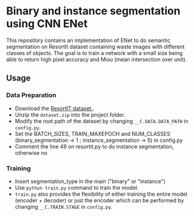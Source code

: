 # Binary and instance segmentation using CNN ENet
This repository contains an implementation of ENet to do semantic segmentation on ResortIt dataset containing waste images with different classes of objects. 
The goal is to train a network with a small size being able to return high pixel accuracy and Miou (mean intersection over unit).

## Usage

### Data Preparation
* Download the [ResortIT dataset.](https://drive.google.com/file/d/14ThGc53okYC61AnTXFAofiYYY8PTZYtl/view?usp=share_link).
* Unzip the ```dataset.zip``` into the project folder.
* Modify the root path of the dataset by changing ```__C.DATA.DATA_PATH``` in ```config.py```.
* Set the BATCH_SIZES, TRAIN_MAXEPOCH and NUM_CLASSES (binary_segmentation -> 1 ; instance_segmentation -> 5) in config.py
* Comment the line 49 on resortit.py to do instance segmentation, otherwise no

### Training

* Insert segmentation_type in the main ("binary" or "instance")
* Use ```python train.py``` command to train the model.
* ```train.py``` also provides the flexibility of either training the entire model (encoder + decoder) or just the encoder which can be performed by changing ```__C.TRAIN.STAGE``` in ```config.py```.

